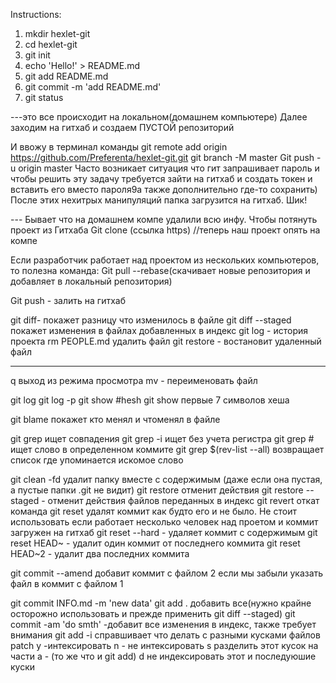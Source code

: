 Instructions:

1. mkdir hexlet-git
2. cd hexlet-git
3. git init
4. echo 'Hello!' > README.md
5. git add README.md
6. git commit -m 'add README.md'
7. git status

---это все происходит на локальном(домашнем компьютере)
Далее заходим на гитхаб и создаем ПУСТОЙ репозиторий

И ввожу в терминал команды
git remote add origin https://github.com/Preferenta/hexlet-git.git
git branch -M master
Git push -u origin master
Часто возникает ситуация что гит запрашивает пароль и чтобы решить эту задачу требуется зайти на гитхаб и создать токен и вставить его вместо пароля9а также дополнительно где-то сохранить)
После этих нехитрых манипуляций папка загрузится на гитхаб.
Шик!

--- Бывает что на домашнем компе удалили всю инфу. Чтобы потянуть проект из Гитхаба
Git clone (ccылка https) //теперь наш проект опять на компе

Если разработчик работает над проектом из нескольких компьютеров, то полезна команда:
Git pull --rebase(скачивает новые репозитория и добавляет в локальный репозитория)

Git push - залить на гитхаб


git diff- покажет разницу что изменилось в файле 
git diff --staged покажет изменения в файлах добавленных в индекс
git log - история проекта
rm PEOPLE.md удалить файл
git restore - востановит удаленный файл 

-----
q выход из режима просмотра
mv - переименовать файл


git log
git log -p
git show #hesh 
git show первые 7 символов хеша

git blame <filename> покажет кто менял и чтоменял в файле

git grep <word> ищет совпадения 
git grep -i <word> ищет без учета регистра
git grep <word> # ищет слово в определенном коммите
git grep <word> $(rev-list --all) возвращает список где упоминается искомое слово

git clean -fd удалит папку вместе с содержимым (даже если она пустая, а пустые папки .git не видит)
git restore отменит действия
git restore --staged - отменит действия файлов переданных в индекс
git revert откат команда
git reset удалят коммит как будто его и не было. Не стоит использовать если работает несколько человек над проетом и коммит загружен на гитхаб
git reset --hard - удаляет коммит с содержимым
git reset HEAD~ - удалит один коммит от последнего коммита
git reset HEAD~2 - удалит два последних коммита

git commit --amend добавит коммит с файлом 2 если мы забыли указать файл в коммит с файлом 1

git commit INFO.md -m 'new data'
git add . добавить все(нужно крайне осторожно использовать и прежде применить git diff --staged)
git commit -am 'do smth'  -добавит все изменения в индекс, также требует внимания
git add -i справшивает что делать с разными кусками файлов
patch        y -интексировать
		 n - не интексировать
		 s разделить этот кусок на части
		а - (то же что и git add)
		d не индексировать этот и последуюшие куски






